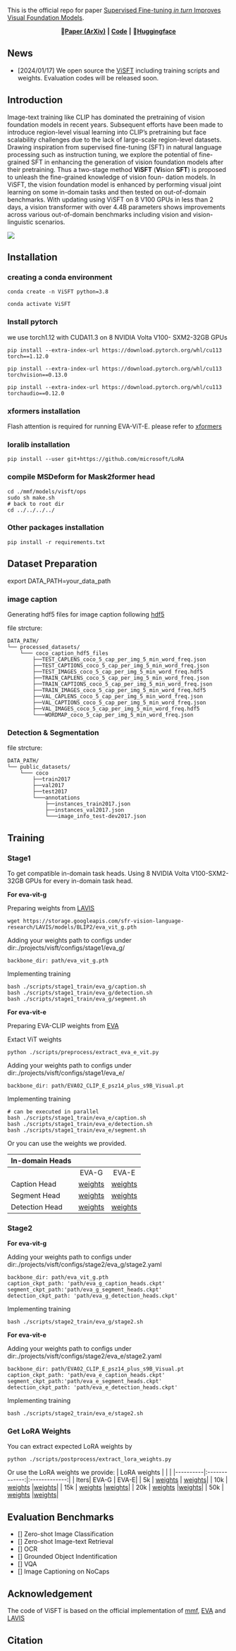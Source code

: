 This is the official repo for paper [Supervised Fine-tuning *in turn* Improves Visual Foundation Models]().

<div align="center">

📃[**Paper (ArXiv)**]() **|** [**Code**]() **|** 🤗[**Huggingface**](https://huggingface.co/TencentARC/ViSFT)



</div>

## News
* [2024/01/17] We open source the [ViSFT]() including training scripts and weights. Evaluation codes will be released soon.

## Introduction
Image-text training like CLIP has dominated the pretraining of vision foundation models in recent years. Subsequent efforts have been made to introduce region-level visual learning into CLIP’s pretraining but face scalability challenges due to the lack of large-scale region-level datasets. Drawing inspiration from supervised fine-tuning (SFT) in natural language processing such as instruction tuning, we explore the potential of fine-grained SFT in enhancing the generation of vision foundation models after their pretraining. Thus a two-stage method **ViSFT** (**Vi**sion **SFT**) is proposed to unleash the fine-grained knowledge of vision foun- dation models. In ViSFT, the vision foundation model is enhanced by performing visual joint learning on some in-domain tasks and then tested on out-of-domain benchmarks. With updating using ViSFT on 8 V100 GPUs in less than 2 days, a vision transformer with over 4.4B parameters shows improvements across various out-of-domain benchmarks including vision and vision-linguistic scenarios.

<img src="./assets/overview.png" align=center />

## Installation

### creating a conda environment
```
conda create -n ViSFT python=3.8

conda activate ViSFT
```
### Install pytorch
we use torch1.12 with CUDA11.3 on 8 NVIDIA Volta V100- SXM2-32GB GPUs
```
pip install --extra-index-url https://download.pytorch.org/whl/cu113 torch==1.12.0

pip install --extra-index-url https://download.pytorch.org/whl/cu113 torchvision==0.13.0

pip install --extra-index-url https://download.pytorch.org/whl/cu113 torchaudio==0.12.0 
```


### xformers installation

Flash attention is required for running EVA-ViT-E.
please refer to [xformers](https://github.com/facebookresearch/xformers)

### loralib installation

```
pip install --user git+https://github.com/microsoft/LoRA
```

### compile MSDeform for Mask2former head
```
cd ./mmf/models/visft/ops
sudo sh make.sh
# back to root dir
cd ../../../../
```

### Other packages installation
```
pip install -r requirements.txt
```

## Dataset Preparation

export DATA_PATH=your_data_path

### image caption
Generating hdf5 files for image caption following [hdf5](https://github.com/sgrvinod/a-PyTorch-Tutorial-to-Image-Captioning/blob/master/create_input_files.py)

file strcture:

```
DATA_PATH/
└── processed_datasets/
    └─── coco_caption_hdf5_files
        ├──TEST_CAPLENS_coco_5_cap_per_img_5_min_word_freq.json
        ├──TEST_CAPTIONS_coco_5_cap_per_img_5_min_word_freq.json
        ├──TEST_IMAGES_coco_5_cap_per_img_5_min_word_freq.hdf5
        ├──TRAIN_CAPLENS_coco_5_cap_per_img_5_min_word_freq.json
        ├──TRAIN_CAPTIONS_coco_5_cap_per_img_5_min_word_freq.json
        ├──TRAIN_IMAGES_coco_5_cap_per_img_5_min_word_freq.hdf5
        ├──VAL_CAPLENS_coco_5_cap_per_img_5_min_word_freq.json
        ├──VAL_CAPTIONS_coco_5_cap_per_img_5_min_word_freq.json
        ├──VAL_IMAGES_coco_5_cap_per_img_5_min_word_freq.hdf5
        └───WORDMAP_coco_5_cap_per_img_5_min_word_freq.json
```
### Detection & Segmentation

file strcture:

```
DATA_PATH/
└── public_datasets/
    └─── coco
        ├──train2017
        ├──val2017
        ├──test2017
        └───annotations
            ├──instances_train2017.json
            ├──instances_val2017.json
            └───image_info_test-dev2017.json
```

## Training
### Stage1
To get compatible in-domain task heads. Using 8 NVIDIA Volta V100-SXM2-32GB GPUs for every in-domain task head.

**For eva-vit-g**

Preparing weights from [LAVIS](https://github.com/salesforce/LAVIS)
```
wget https://storage.googleapis.com/sfr-vision-language-research/LAVIS/models/BLIP2/eva_vit_g.pth
```
Adding your weights path to configs under dir:./projects/visft/configs/stage1/eva_g/
```
backbone_dir: path/eva_vit_g.pth
```
Implementing training
```
bash ./scripts/stage1_train/eva_g/caption.sh
bash ./scripts/stage1_train/eva_g/detection.sh
bash ./scripts/stage1_train/eva_g/segment.sh
```

**For eva-vit-e**

Preparing EVA-CLIP weights from [EVA](https://huggingface.co/QuanSun/EVA-CLIP/blob/main/EVA02_CLIP_E_psz14_plus_s9B.pt)

Extact ViT weights
```
python ./scripts/preprocess/extract_eva_e_vit.py
```
Adding your weights path to configs under dir:./projects/visft/configs/stage1/eva_e/
```
backbone_dir: path/EVA02_CLIP_E_psz14_plus_s9B_Visual.pt
```
Implementing training
```
# can be executed in parallel
bash ./scripts/stage1_train/eva_e/caption.sh
bash ./scripts/stage1_train/eva_e/detection.sh
bash ./scripts/stage1_train/eva_e/segment.sh
```

Or you can use the weights we provided.

| In-domain Heads  |           | | 
|----------|:-------------:|:-------------:|
| |       EVA-G     |  EVA-E|
| Caption Head |  [weights](https://huggingface.co/TencentARC/ViSFT/blob/main/eva_g_caption_heads.ckpt) | [weights](https://huggingface.co/TencentARC/ViSFT/blob/main/eva_e_caption_heads.ckpt)|
| Segment Head |    [weights](https://huggingface.co/TencentARC/ViSFT/blob/main/eva_g_segment_heads.ckpt)   |[weights](https://huggingface.co/TencentARC/ViSFT/blob/main/eva_e_segment_heads.ckpt)|
| Detection Head | [weights](https://huggingface.co/TencentARC/ViSFT/blob/main/eva_g_detection_heads.ckpt) |[weights](https://huggingface.co/TencentARC/ViSFT/blob/main/eva_e_detection_heads.ckpt)|


### Stage2

**For eva-vit-g**

Adding your weights path to configs under dir:./projects/visft/configs/stage2/eva_g/stage2.yaml
```
backbone_dir: path/eva_vit_g.pth
caption_ckpt_path: 'path/eva_g_caption_heads.ckpt'
segment_ckpt_path:'path/eva_g_segment_heads.ckpt'
detection_ckpt_path: 'path/eva_g_detection_heads.ckpt'
```
Implementing training
```
bash ./scripts/stage2_train/eva_g/stage2.sh
```

**For eva-vit-e**

Adding your weights path to configs under dir:./projects/visft/configs/stage2/eva_e/stage2.yaml
```
backbone_dir: path/EVA02_CLIP_E_psz14_plus_s9B_Visual.pt
caption_ckpt_path: 'path/eva_e_caption_heads.ckpt'
segment_ckpt_path:'path/eva_e_segment_heads.ckpt'
detection_ckpt_path: 'path/eva_e_detection_heads.ckpt'
```
Implementing training
```
bash ./scripts/stage2_train/eva_e/stage2.sh
```
### Get LoRA Weights
You can extract expected LoRA weights by

```
python ./scripts/postprocess/extract_lora_weights.py
```

Or use the LoRA weights we provide:
| LoRA weights |           | | 
|----------|:-------------:|:-------------:|
|  Iters|     EVA-G     |  EVA-E|
| 5k |  [weights](https://huggingface.co/TencentARC/ViSFT/blob/main/eva_g_lora_5000.pt) | [weights](https://huggingface.co/TencentARC/ViSFT/blob/main/eva_e_lora_5000.pt)|
| 10k |    [weights](https://huggingface.co/TencentARC/ViSFT/blob/main/eva_g_lora_10000.pt)   |[weights](https://huggingface.co/TencentARC/ViSFT/blob/main/eva_e_lora_10000.pt)|
| 15k |    [weights](https://huggingface.co/TencentARC/ViSFT/blob/main/eva_g_lora_15000.pt)   |[weights](https://huggingface.co/TencentARC/ViSFT/blob/main/eva_e_lora_15000.pt)|
| 20k |    [weights](https://huggingface.co/TencentARC/ViSFT/blob/main/eva_g_lora_20000.pt)   |[weights](https://huggingface.co/TencentARC/ViSFT/blob/main/eva_e_lora_20000.pt)|
| 50k | [weights](https://huggingface.co/TencentARC/ViSFT/blob/main/eva_g_lora_50000.pt) |[weights](https://huggingface.co/TencentARC/ViSFT/blob/main/eva_e_lora_50000.pt)|
## Evaluation Benchmarks
- [] Zero-shot Image Classification
- [] Zero-shot Image-text Retrieval
- [] OCR
- [] Grounded Object Indentification
- [] VQA
- [] Image Captioning on NoCaps

## Acknowledgement
The code of ViSFT is based on the official implementation of [mmf](https://github.com/facebookresearch/mmf), [EVA](https://github.com/baaivision/EVA/tree/master) and [LAVIS](https://github.com/salesforce/LAVIS/tree/main)

## Citation



